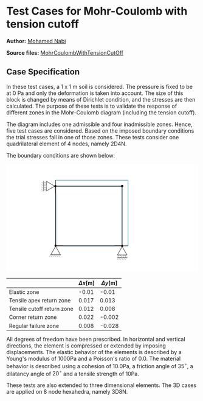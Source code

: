 # Test Cases for Mohr-Coulomb with tension cutoff

**Author:** [Mohamed Nabi](https://github.com/mnabideltares)

**Source files:** [MohrCoulombWithTensionCutOff](https://github.com/KratosMultiphysics/Kratos/tree/master/applications/GeoMechanicsApplication/tests/test_mohr_coulomb_with_tension_cutoff)

## Case Specification
In these test cases, a 1 x 1 m soil is considered. The pressure is fixed to be at 0 Pa and only the deformation is taken into account. The size of this block is changed by means of Dirichlet condition, and the stresses are then calculated. The purpose of these tests is to validate the response of different zones in the Mohr-Coulomb diagram (including the tension cutoff). 

The diagram includes one admissible and four inadmissible zones. Hence, five test cases are considered. Based on the imposed boundary conditions the trial stresses fall in one of those zones. These tests consider one quadrilateral element of 4 nodes, namely 2D4N.

The boundary conditions are shown below:

<img src="MeshStructure.svg" width="600">

||$\Delta x \mathrm{[m]}$|$\Delta y\mathrm{[m]}$|
|--------------------------|-----|------|
|Elastic zone              |-0.01|-0.01 |
|Tensile apex return zone  |0.017|0.013 |
|Tensile cutoff return zone|0.012|0.008 |
|Corner return zone        |0.022|-0.002|
|Regular failure zone      |0.008|-0.028|

All degrees of freedom have been prescribed. In horizontal and vertical directions, the element is compressed or extended by imposing displacements. The elastic behavior of the elements is described by a Young's modulus of $`1000 \mathrm{Pa}`$ and a Poisson's ratio of $`0.0`$. The material behavior is described using a cohesion of $`10.0 \mathrm{Pa}`$, a friction angle of $`35^{\circ}`$, a dilatancy angle of $`20^{\circ}`$ and a tensile strength of $`10 \mathrm{Pa}`$.

These tests are also extended to three dimensional elements. The 3D cases are applied on 8 node hexahedra, namely 3D8N.